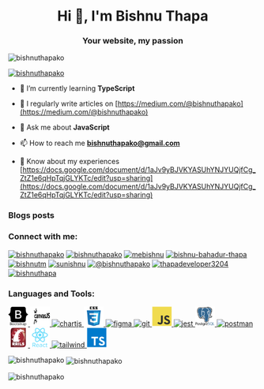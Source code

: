 <h1 align="center">Hi 👋, I'm Bishnu Thapa</h1>
<h3 align="center">Your website, my passion</h3>

<p align="left"> <img src="https://komarev.com/ghpvc/?username=bishnuthapako&label=Profile%20views&color=0e75b6&style=flat" alt="bishnuthapako" /> </p>

<p align="left"> <a href="https://github.com/ryo-ma/github-profile-trophy"><img src="https://github-profile-trophy.vercel.app/?username=bishnuthapako" alt="bishnuthapako" /></a> </p>

- 🌱 I’m currently learning **TypeScript**

- 📝 I regularly write articles on [https://medium.com/@bishnuthapako](https://medium.com/@bishnuthapako)

- 💬 Ask me about **JavaScript**

- 📫 How to reach me **bishnuthapako@gmail.com**

- 📄 Know about my experiences [https://docs.google.com/document/d/1aJv9yBJVKYASUhYNJYUQjfCg_ZtZ1e6qHpTqjGLYKTc/edit?usp=sharing](https://docs.google.com/document/d/1aJv9yBJVKYASUhYNJYUQjfCg_ZtZ1e6qHpTqjGLYKTc/edit?usp=sharing)

### Blogs posts
<!-- BLOG-POST-LIST:START -->
<!-- BLOG-POST-LIST:END -->

<h3 align="left">Connect with me:</h3>
<p align="left">
<a href="https://dev.to/bishnuthapako" target="blank"><img align="center" src="https://raw.githubusercontent.com/rahuldkjain/github-profile-readme-generator/master/src/images/icons/Social/devto.svg" alt="bishnuthapako" height="30" width="40" /></a>
<a href="https://twitter.com/bishnuthapako" target="blank"><img align="center" src="https://raw.githubusercontent.com/rahuldkjain/github-profile-readme-generator/master/src/images/icons/Social/twitter.svg" alt="bishnuthapako" height="30" width="40" /></a>
<a href="https://linkedin.com/in/mebishnu" target="blank"><img align="center" src="https://raw.githubusercontent.com/rahuldkjain/github-profile-readme-generator/master/src/images/icons/Social/linked-in-alt.svg" alt="mebishnu" height="30" width="40" /></a>
<a href="https://stackoverflow.com/users/bishnu-bahadur-thapa" target="blank"><img align="center" src="https://raw.githubusercontent.com/rahuldkjain/github-profile-readme-generator/master/src/images/icons/Social/stack-overflow.svg" alt="bishnu-bahadur-thapa" height="30" width="40" /></a>
<a href="https://fb.com/bishnutm" target="blank"><img align="center" src="https://raw.githubusercontent.com/rahuldkjain/github-profile-readme-generator/master/src/images/icons/Social/facebook.svg" alt="bishnutm" height="30" width="40" /></a>
<a href="https://instagram.com/sunishnu" target="blank"><img align="center" src="https://raw.githubusercontent.com/rahuldkjain/github-profile-readme-generator/master/src/images/icons/Social/instagram.svg" alt="sunishnu" height="30" width="40" /></a>
<a href="https://medium.com/@bishnuthapako" target="blank"><img align="center" src="https://raw.githubusercontent.com/rahuldkjain/github-profile-readme-generator/master/src/images/icons/Social/medium.svg" alt="@bishnuthapako" height="30" width="40" /></a>
<a href="https://www.youtube.com/c/thapadeveloper3204" target="blank"><img align="center" src="https://raw.githubusercontent.com/rahuldkjain/github-profile-readme-generator/master/src/images/icons/Social/youtube.svg" alt="thapadeveloper3204" height="30" width="40" /></a>
<a href="https://www.leetcode.com/bishnuthapa" target="blank"><img align="center" src="https://raw.githubusercontent.com/rahuldkjain/github-profile-readme-generator/master/src/images/icons/Social/leet-code.svg" alt="bishnuthapa" height="30" width="40" /></a>
</p>

<h3 align="left">Languages and Tools:</h3>
<p align="left"> <a href="https://getbootstrap.com" target="_blank" rel="noreferrer"> <img src="https://raw.githubusercontent.com/devicons/devicon/master/icons/bootstrap/bootstrap-plain-wordmark.svg" alt="bootstrap" width="40" height="40"/> </a> <a href="https://canvasjs.com" target="_blank" rel="noreferrer"> <img src="https://raw.githubusercontent.com/Hardik0307/Hardik0307/master/assets/canvasjs-charts.svg" alt="canvasjs" width="40" height="40"/> </a> <a href="https://www.chartjs.org" target="_blank" rel="noreferrer"> <img src="https://www.chartjs.org/media/logo-title.svg" alt="chartjs" width="40" height="40"/> </a> <a href="https://www.w3schools.com/css/" target="_blank" rel="noreferrer"> <img src="https://raw.githubusercontent.com/devicons/devicon/master/icons/css3/css3-original-wordmark.svg" alt="css3" width="40" height="40"/> </a> <a href="https://www.figma.com/" target="_blank" rel="noreferrer"> <img src="https://www.vectorlogo.zone/logos/figma/figma-icon.svg" alt="figma" width="40" height="40"/> </a> <a href="https://git-scm.com/" target="_blank" rel="noreferrer"> <img src="https://www.vectorlogo.zone/logos/git-scm/git-scm-icon.svg" alt="git" width="40" height="40"/> </a> <a href="https://developer.mozilla.org/en-US/docs/Web/JavaScript" target="_blank" rel="noreferrer"> <img src="https://raw.githubusercontent.com/devicons/devicon/master/icons/javascript/javascript-original.svg" alt="javascript" width="40" height="40"/> </a> <a href="https://jestjs.io" target="_blank" rel="noreferrer"> <img src="https://www.vectorlogo.zone/logos/jestjsio/jestjsio-icon.svg" alt="jest" width="40" height="40"/> </a> <a href="https://www.postgresql.org" target="_blank" rel="noreferrer"> <img src="https://raw.githubusercontent.com/devicons/devicon/master/icons/postgresql/postgresql-original-wordmark.svg" alt="postgresql" width="40" height="40"/> </a> <a href="https://postman.com" target="_blank" rel="noreferrer"> <img src="https://www.vectorlogo.zone/logos/getpostman/getpostman-icon.svg" alt="postman" width="40" height="40"/> </a> <a href="https://rubyonrails.org" target="_blank" rel="noreferrer"> <img src="https://raw.githubusercontent.com/devicons/devicon/master/icons/rails/rails-original-wordmark.svg" alt="rails" width="40" height="40"/> </a> <a href="https://reactjs.org/" target="_blank" rel="noreferrer"> <img src="https://raw.githubusercontent.com/devicons/devicon/master/icons/react/react-original-wordmark.svg" alt="react" width="40" height="40"/> </a> <a href="https://tailwindcss.com/" target="_blank" rel="noreferrer"> <img src="https://www.vectorlogo.zone/logos/tailwindcss/tailwindcss-icon.svg" alt="tailwind" width="40" height="40"/> </a> <a href="https://www.typescriptlang.org/" target="_blank" rel="noreferrer"> <img src="https://raw.githubusercontent.com/devicons/devicon/master/icons/typescript/typescript-original.svg" alt="typescript" width="40" height="40"/> </a> </p>

<p><img align="left" src="https://github-readme-stats.vercel.app/api/top-langs?username=bishnuthapako&show_icons=true&locale=en&layout=compact" alt="bishnuthapako" /></p>

<p>&nbsp;<img align="center" src="https://github-readme-stats.vercel.app/api?username=bishnuthapako&show_icons=true&locale=en" alt="bishnuthapako" /></p>

<p><img align="center" src="https://github-readme-streak-stats.herokuapp.com/?user=bishnuthapako&" alt="bishnuthapako" /></p>
